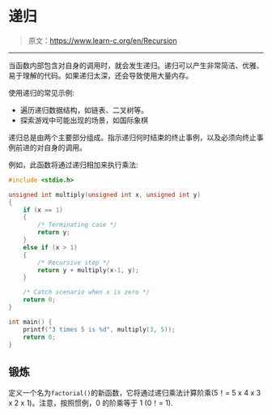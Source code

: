 # 递归

> 原文：<https://www.learn-c.org/en/Recursion>

* * *

当函数内部包含对自身的调用时，就会发生递归。递归可以产生非常简洁、优雅、易于理解的代码。如果递归太深，还会导致使用大量内存。

使用递归的常见示例:

*   遍历递归数据结构，如链表、二叉树等。
*   探索游戏中可能出现的场景，如国际象棋

递归总是由两个主要部分组成。指示递归何时结束的终止事例，以及必须向终止事例前进的对自身的调用。

例如，此函数将通过递归相加来执行乘法:

```cpp
#include <stdio.h>

unsigned int multiply(unsigned int x, unsigned int y)
{
    if (x == 1)
    {
        /* Terminating case */
        return y;
    }
    else if (x > 1)
    {
        /* Recursive step */
        return y + multiply(x-1, y);
    }

    /* Catch scenario when x is zero */
    return 0;
}

int main() {
    printf("3 times 5 is %d", multiply(3, 5));
    return 0;
} 
```

## 锻炼

定义一个名为`factorial()`的新函数，它将通过递归乘法计算阶乘(5！= 5 x 4 x 3 x 2 x 1)。注意，按照惯例，0 的阶乘等于 1 (0！= 1).